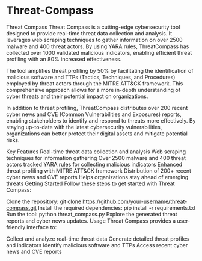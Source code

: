 # Threat-Compass

Threat Compass
Threat Compass is a cutting-edge cybersecurity tool designed to provide real-time threat data collection and analysis. It leverages web scraping techniques to gather information on over 2500 malware and 400 threat actors. By using YARA rules, ThreatCompass has collected over 1000 validated malicious indicators, enabling efficient threat profiling with an 80% increased effectiveness.

The tool amplifies threat profiling by 50% by facilitating the identification of malicious software and TTPs (Tactics, Techniques, and Procedures) employed by threat actors through the MITRE ATT&CK framework. This comprehensive approach allows for a more in-depth understanding of cyber threats and their potential impact on organizations.

In addition to threat profiling, ThreatCompass distributes over 200 recent cyber news and CVE (Common Vulnerabilities and Exposures) reports, enabling stakeholders to identify and respond to threats more effectively. By staying up-to-date with the latest cybersecurity vulnerabilities, organizations can better protect their digital assets and mitigate potential risks.

Key Features
Real-time threat data collection and analysis
Web scraping techniques for information gathering
Over 2500 malware and 400 threat actors tracked
YARA rules for collecting malicious indicators
Enhanced threat profiling with MITRE ATT&CK framework
Distribution of 200+ recent cyber news and CVE reports
Helps organizations stay ahead of emerging threats
Getting Started
Follow these steps to get started with Threat Compass:

Clone the repository: git clone https://github.com/your-username/threat-compass.git
Install the required dependencies: pip install -r requirements.txt
Run the tool: python threat_compass.py
Explore the generated threat reports and cyber news updates.
Usage
Threat Compass provides a user-friendly interface to:

Collect and analyze real-time threat data
Generate detailed threat profiles and indicators
Identify malicious software and TTPs
Access recent cyber news and CVE reports
